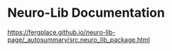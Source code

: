 # Neuro-Lib Documentation 
https://fergplace.github.io/neuro-lib-page/_autosummary/src.neuro_lib_package.html
